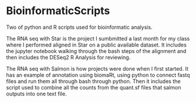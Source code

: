 # BioinformaticScripts
Two of python and R scripts used for bioinformatic analysis.

The RNA seq with Star is the project I sumbmitted a last month for my class where I performed aligned in Star on a public available dataset.
It includes the jupyter notebook walking through the bash steps of the alignment and then includes the DESeq2 R Analysis for reviewing.

The RNA seq with Salmon is how projects were done when I first started.  It has an example of annotation using biomaRt, using python to connect
fastq files and run them all through bash through python.  Then it includes the script used to combine all the counts from the quant.sf files that salmon outputs into one text file.  

